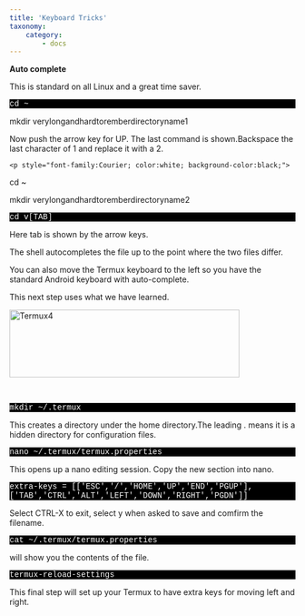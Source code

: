 ```yaml
---
title: 'Keyboard Tricks'
taxonomy:
    category:
        - docs
---
```


<b>Auto complete</b>
<p>This is standard on all Linux and a great time saver. <br></p>
<p>
    <p style="font-family:Courier; color:white; background-color:black;">
cd ~<br>

mkdir verylongandhardtoremberdirectoryname1
</p>
</p>
<p>Now push the arrow key for UP. The last command is shown.Backspace the last character of 1 and replace it with a 2.</p>
<p></p>

    <p style="font-family:Courier; color:white; background-color:black;">
cd ~<br>

mkdir verylongandhardtoremberdirectoryname2
</p>



<p style="font-family:Courier; color:white; background-color:black;">
cd v[TAB] 
</p> Here tab is shown by the arrow keys.
<p>The shell autocompletes the file up to the point where the two files differ.</p>

<p>You can also move the Termux keyboard to the left so you have the standard Android keyboard with auto-complete.</p>
<p>This next step uses what we have learned.</p>
<p><img src="https://wonk.xyz/moodle/draftfile.php/5/user/draft/387787314/termux4a.jpg" alt="Termux4" class="img-responsive atto_image_button_text-bottom" width="405" height="119"><br></p>
<p><br></p>

<p><p style="font-family:Courier; color:white; background-color:black;">
mkdir ~/.termux
</p></p>

<p>This creates a directory under the home directory.The leading . means it is a hidden directory for configuration files.</p>

<p><p style="font-family:Courier; color:white; background-color:black;">
nano ~/.termux/termux.properties</p>This opens up a nano editing session. Copy the new section into nano.


</p>
<p><p style="font-family:Courier; color:white; background-color:black;">
extra-keys = [['ESC','/','HOME','UP','END','PGUP'],['TAB','CTRL','ALT','LEFT','DOWN','RIGHT','PGDN']]

</p></p>

<p></p>
<p>
    Select CTRL-X to exit, select y when asked to save and comfirm the filename.</p>
<p></p>
<p>
    <p style="font-family:Courier; color:white; background-color:black;">
cat ~/.termux/termux.properties</p> will show you the contents of the file.</p>
<p><p style="font-family:Courier; color:white; background-color:black;">
termux-reload-settings</p> This final step will set up your Termux to have extra keys for moving left and right.</p>